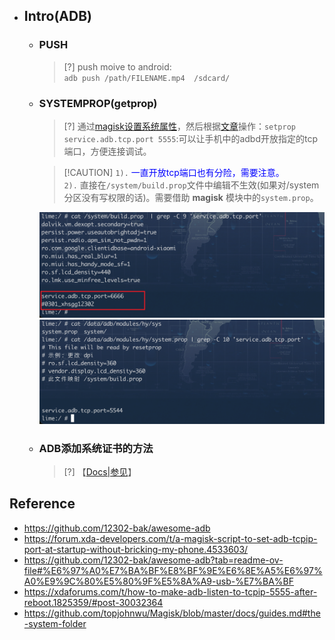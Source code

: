 * ## Intro(ADB)

    + ### PUSH

        > [?] push moive to android: 
        <br>`adb push /path/FILENAME.mp4  /sdcard/`

    + ### SYSTEMPROP(getprop)

        > [?] 通过[magisk设置系统属性](https://github.com/topjohnwu/Magisk/blob/master/docs/guides.md#the-system-folder)，然后根据[文章](https://xdaforums.com/t/how-to-make-adb-listen-to-tcpip-5555-after-reboot.1825359/#post-30032364)操作：`setprop service.adb.tcp.port 5555`:可以让手机中的adbd开放指定的tcp端口，方便连接调试。

        > [!CAUTION] `1).` <span style='color:blue'>一直开放tcp端口也有分险，需要注意。</span>
        <br>`2).` 直接在`/system/build.prop`文件中编辑不生效(如果对/system分区没有写权限的话)。需要借助 **magisk** 模块中的`system.prop`。

        ![](/.images/devops/os/util/adb-prop-01.png ':size=48%')
        ![](/.images/devops/os/util/adb-prop-02.png ':size=49%')

    + ### ADB添加系统证书的方法

        > [?] 【[Docs|参见](./openssl.md#adb-添加系统证书方法)】

## Reference
* https://github.com/12302-bak/awesome-adb
* https://forum.xda-developers.com/t/a-magisk-script-to-set-adb-tcpip-port-at-startup-without-bricking-my-phone.4533603/
* https://github.com/12302-bak/awesome-adb?tab=readme-ov-file#%E6%97%A0%E7%BA%BF%E8%BF%9E%E6%8E%A5%E6%97%A0%E9%9C%80%E5%80%9F%E5%8A%A9-usb-%E7%BA%BF
* https://xdaforums.com/t/how-to-make-adb-listen-to-tcpip-5555-after-reboot.1825359/#post-30032364
* https://github.com/topjohnwu/Magisk/blob/master/docs/guides.md#the-system-folder